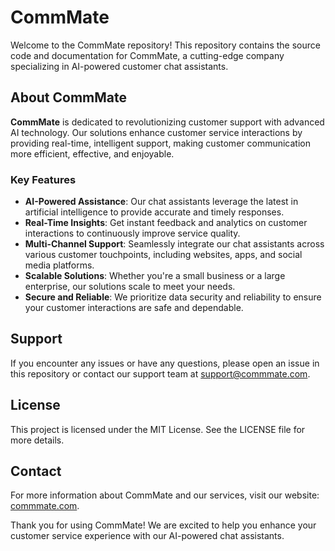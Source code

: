 # CommMate

Welcome to the CommMate repository! This repository contains the source code and documentation for CommMate, a cutting-edge company specializing in AI-powered customer chat assistants.

## About CommMate

**CommMate** is dedicated to revolutionizing customer support with advanced AI technology. Our solutions enhance customer service interactions by providing real-time, intelligent support, making customer communication more efficient, effective, and enjoyable.

### Key Features

- **AI-Powered Assistance**: Our chat assistants leverage the latest in artificial intelligence to provide accurate and timely responses.
- **Real-Time Insights**: Get instant feedback and analytics on customer interactions to continuously improve service quality.
- **Multi-Channel Support**: Seamlessly integrate our chat assistants across various customer touchpoints, including websites, apps, and social media platforms.
- **Scalable Solutions**: Whether you're a small business or a large enterprise, our solutions scale to meet your needs.
- **Secure and Reliable**: We prioritize data security and reliability to ensure your customer interactions are safe and dependable.

## Support

If you encounter any issues or have any questions, please open an issue in this repository or contact our support team at [support@commmate.com](support@commmate.com).

## License

This project is licensed under the MIT License. See the LICENSE file for more details.

## Contact

For more information about CommMate and our services, visit our website: [commmate.com](https://commmate.com).

Thank you for using CommMate! We are excited to help you enhance your customer service experience with our AI-powered chat assistants.